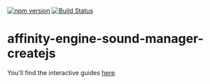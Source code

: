 [![npm version](https://badge.fury.io/js/affinity-engine-sound-manager-createjs.svg)](https://badge.fury.io/js/affinity-engine-sound-manager-createjs)
[![Build Status](https://travis-ci.org/affinity-engine/affinity-engine-sound-manager-createjs.svg?branch=master)](https://travis-ci.org/affinity-engine/affinity-engine-sound-manager-createjs)

# affinity-engine-sound-manager-createjs

You'll find the interactive guides [here](http://www.ember.engine/learn/curtain).
